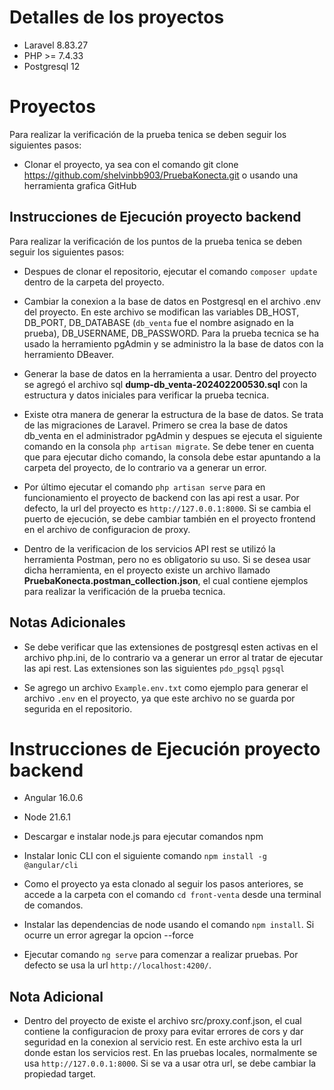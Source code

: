# Detalles de los proyectos

- Laravel 8.83.27
- PHP >= 7.4.33
- Postgresql 12

# Proyectos

Para realizar la verificación de la prueba tenica se deben seguir los siguientes pasos:

- Clonar el proyecto, ya sea con el comando git clone https://github.com/shelvinbb903/PruebaKonecta.git o usando una herramienta grafica GitHub

## Instrucciones de Ejecución proyecto backend

Para realizar la verificación de los puntos de la prueba tenica se deben seguir los siguientes pasos:

- Despues de clonar el repositorio, ejecutar el comando ```composer update``` dentro de la carpeta del proyecto.

- Cambiar la conexion a la base de datos en Postgresql en el archivo .env del proyecto. En este archivo se modifican las variables DB_HOST, DB_PORT, DB_DATABASE (`db_venta` fue el nombre asignado en la prueba), DB_USERNAME, DB_PASSWORD. Para la prueba tecnica se ha usado la herramiento pgAdmin y se administro la la base de datos con la herramiento DBeaver.

- Generar la base de datos en la herramienta a usar.  Dentro del proyecto se agregó el archivo sql **dump-db_venta-202402200530.sql** con la estructura y datos iniciales para verificar la prueba tecnica.

- Existe otra manera de generar la estructura de la base de datos. Se trata de las migraciones de Laravel. Primero se crea la base de datos db_venta en el administrador pgAdmin y despues se ejecuta el siguiente comando en la consola ```php artisan migrate```. Se debe tener en cuenta que para ejecutar dicho comando, la consola debe estar apuntando a la carpeta del proyecto, de lo contrario va a generar un error.

- Por último ejecutar el comando ```php artisan serve``` para en funcionamiento el proyecto de backend con las api rest a usar. Por defecto, la url del proyecto es `http://127.0.0.1:8000`. Si se cambia el puerto de ejecución, se debe cambiar también en el proyecto frontend en el archivo de configuracion de proxy.

- Dentro de la verificacion de los servicios API rest se utilizó la herramienta Postman, pero no es obligatorio su uso. Si se desea usar dicha herramienta, en el proyecto existe un archivo llamado **PruebaKonecta.postman_collection.json**, el cual contiene ejemplos para realizar la verificación de la prueba tecnica.

## Notas Adicionales

- Se debe verificar que las extensiones de postgresql esten activas en el archivo php.ini, de lo contrario va a generar un error al tratar de ejecutar las api rest. Las extensiones son las siguientes ```pdo_pgsql``` ```pgsql```

- Se agrego un archivo `Example.env.txt` como ejemplo para generar el archivo `.env` en el proyecto, ya que este archivo no se guarda por segurida en el repositorio.

# Instrucciones de Ejecución proyecto backend

- Angular 16.0.6
- Node 21.6.1

- Descargar e instalar node.js para ejecutar comandos npm
- Instalar Ionic CLI con el siguiente comando `npm install -g @angular/cli`
- Como el proyecto ya esta clonado al seguir los pasos anteriores, se accede a la carpeta con el comando `cd front-venta` desde una terminal de comandos.
- Instalar las dependencias de node usando el comando `npm install`. Si ocurre un error agregar la opcion --force
- Ejecutar comando `ng serve` para comenzar a realizar pruebas. Por defecto se usa la url `http://localhost:4200/`.

## Nota Adicional

- Dentro del proyecto de existe el archivo src/proxy.conf.json, el cual contiene la configuracion de proxy para evitar errores de cors y dar seguridad en la conexion al servicio rest. En este archivo esta la url donde estan los servicios rest. En las pruebas locales, normalmente se usa `http://127.0.0.1:8000`. Si se va a usar otra url, se debe cambiar la propiedad target.